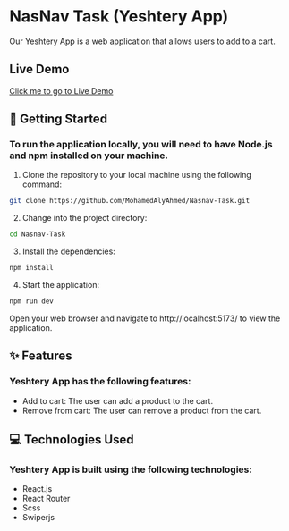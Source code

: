 # NasNav Task (Yeshtery App)

Our Yeshtery App is a web application that allows users to add to a cart.

## Live Demo
[Click me to go to Live Demo](https://nasnav-task.vercel.app/)

## 🚀 Getting Started

### To run the application locally, you will need to have Node.js and npm installed on your machine.

1. Clone the repository to your local machine using the following command:

```bash
git clone https://github.com/MohamedAlyAhmed/Nasnav-Task.git
```

2. Change into the project directory:

```bash
cd Nasnav-Task
```

3. Install the dependencies:

```bash
npm install
```

4. Start the application:

```bash
npm run dev
```

Open your web browser and navigate to http://localhost:5173/ to view the application.

## ✨ Features

### Yeshtery App has the following features:

- Add to cart: The user can add a product to the cart.
- Remove from cart: The user can remove a product from the cart.

## 💻 Technologies Used

### Yeshtery App is built using the following technologies:

- React.js
- React Router
- Scss
- Swiperjs
